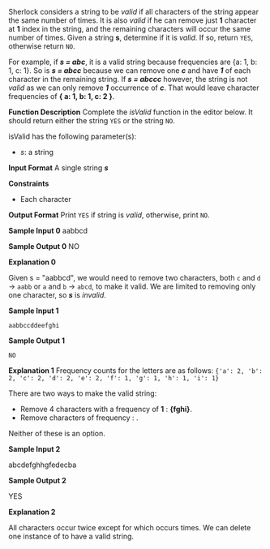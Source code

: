 Sherlock considers a string to be  _valid_  if all characters of the string appear the same number of times. It is also  _valid_  if he can remove just **1** character at **1** index in the string, and the remaining characters will occur the same number of times. Given a string  **s**, determine if it is  _valid_. If so, return  `YES`, otherwise return  `NO`.

For example, if ***s = abc***, it is a valid string because frequencies are {a: 1, b: 1, c: 1}. So is ***s = abcc*** because we can remove one ***c*** and have ***1*** of each character in the remaining string. If ***s = abccc*** however, the string is not  _valid_  as we can only remove ***1*** occurrence of ***c***. That would leave character frequencies of **{ a: 1, b: 1, c: 2 }**.

**Function Description**
Complete the  _isValid_  function in the editor below. It should return either the string  `YES`  or the string  `NO`.

isValid has the following parameter(s):
-   _s_: a string

**Input Format**
A single string  ***s***

**Constraints**
-   Each character

**Output Format**
Print  `YES`  if string  is  _valid_, otherwise, print  `NO`.

**Sample Input 0**
aabbcd

**Sample Output 0**
NO

**Explanation 0**

Given  s = "aabbcd", we would need to remove two characters, both  `c`  and  `d`  -> `aabb`  or  `a`  and  `b` -> `abcd`, to make it valid. We are limited to removing only one character, so ***s*** is  _invalid_.

**Sample Input 1**     

    aabbccddeefghi
**Sample Output 1**

    NO
**Explanation 1**
Frequency counts for the letters are as follows:
`{'a': 2, 'b': 2, 'c': 2, 'd': 2, 'e': 2, 'f': 1, 'g': 1, 'h': 1, 'i': 1}`

There are two ways to make the valid string:

-   Remove 4 characters with a frequency of **1** : **{fghi}**.
-   Remove  characters of frequency  :  .

Neither of these is an option.

**Sample Input 2**

abcdefghhgfedecba

**Sample Output 2**

YES

**Explanation 2**

All characters occur twice except for  which occurs  times. We can delete one instance of  to have a valid string.

<!--stackedit_data:
eyJoaXN0b3J5IjpbMjAzNjYyNzI4MV19
-->